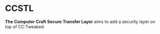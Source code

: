 # CCSTL
**The Computer Craft Secure Transfer Layer** aims to add a security layer on top of CC:Tweaked.

